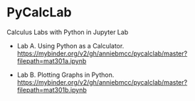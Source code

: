# PyCalcLab

Calculus Labs with Python in Jupyter Lab

* Lab A. Using Python as a Calculator.  
https://mybinder.org/v2/gh/anniebmcc/pycalclab/master?filepath=mat301a.ipynb

* Lab B. Plotting Graphs in Python.  
https://mybinder.org/v2/gh/anniebmcc/pycalclab/master?filepath=mat301b.ipynb
